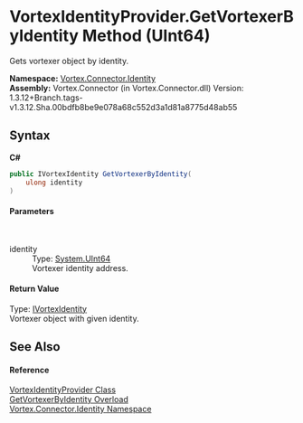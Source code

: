 # VortexIdentityProvider.GetVortexerByIdentity Method (UInt64)
 

Gets vortexer object by identity.

**Namespace:**&nbsp;<a href="N_Vortex_Connector_Identity.md">Vortex.Connector.Identity</a><br />**Assembly:**&nbsp;Vortex.Connector (in Vortex.Connector.dll) Version: 1.3.12+Branch.tags-v1.3.12.Sha.00bdfb8be9e078a68c552d3a1d81a8775d48ab55

## Syntax

**C#**<br />
``` C#
public IVortexIdentity GetVortexerByIdentity(
	ulong identity
)
```


#### Parameters
&nbsp;<dl><dt>identity</dt><dd>Type: <a href="https://docs.microsoft.com/dotnet/api/system.uint64" target="_blank">System.UInt64</a><br />Vortexer identity address.</dd></dl>

#### Return Value
Type: <a href="T_Vortex_Connector_Identity_IVortexIdentity.md">IVortexIdentity</a><br />Vortexer object with given identity.

## See Also


#### Reference
<a href="T_Vortex_Connector_Identity_VortexIdentityProvider.md">VortexIdentityProvider Class</a><br /><a href="Overload_Vortex_Connector_Identity_VortexIdentityProvider_GetVortexerByIdentity.md">GetVortexerByIdentity Overload</a><br /><a href="N_Vortex_Connector_Identity.md">Vortex.Connector.Identity Namespace</a><br />